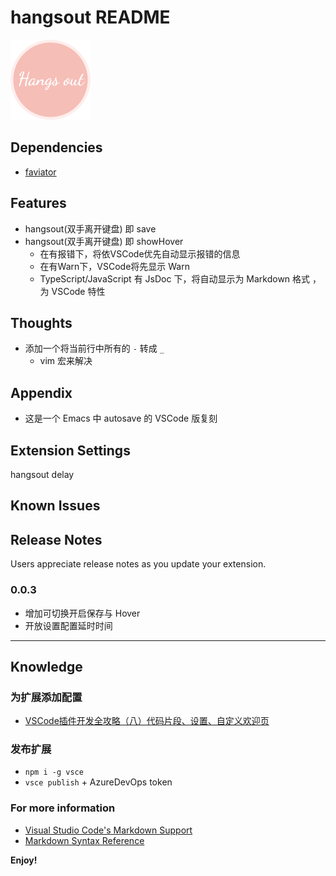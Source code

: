 # hangsout README
![hangsout](hangsout.png)
## Dependencies
- [faviator](https://github.com/faviator/faviator)

## Features
- hangsout(双手离开键盘) 即 save
- hangsout(双手离开键盘) 即 showHover
  - 在有报错下，将依VSCode优先自动显示报错的信息
  - 在有Warn下，VSCode将先显示 Warn
  - TypeScript/JavaScript 有 JsDoc 下，将自动显示为 Markdown 格式 ，为 VSCode 特性

## Thoughts
- 添加一个将当前行中所有的 `-` 转成 `_`
  - vim 宏来解决

## Appendix
- 这是一个 Emacs 中 autosave 的 VSCode 版复刻


## Extension Settings
hangsout delay
## Known Issues

## Release Notes
Users appreciate release notes as you update your extension.

### 0.0.3
- 增加可切换开启保存与 Hover
- 开放设置配置延时时间
-----------------------------------------------------------------------------------------------------------

## Knowledge
### 为扩展添加配置
- [VSCode插件开发全攻略（八）代码片段、设置、自定义欢迎页](http://blog.haoji.me/vscode-plugin-snippets-and-settings.html#du-qu-he-xiu-gai-she-zhi)
### 发布扩展
- `npm i -g vsce`
- `vsce publish` + AzureDevOps token
### For more information

* [Visual Studio Code's Markdown Support](http://code.visualstudio.com/docs/languages/markdown)
* [Markdown Syntax Reference](https://help.github.com/articles/markdown-basics/)

**Enjoy!**
